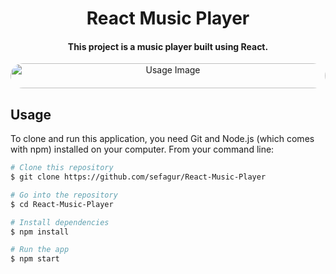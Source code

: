 <h1 align="center">
  React Music Player
</h1>

<h4 align="center">This project is a music player built using React.</h4>

<div style="text-align: center; margin-bottom: 20px;">
  <img src="https://github.com/sefagur/React-Music-Player/assets/55931195/4c9320da-fa1f-4ca6-b0b2-c757faef063c" style="border-radius: 20px; width: 100%; max-width: 600px; height: 40px;" alt="Usage Image">
</div>

## Usage

To clone and run this application, you need Git and Node.js (which comes with npm) installed on your computer. From your command line:

```bash
# Clone this repository
$ git clone https://github.com/sefagur/React-Music-Player

# Go into the repository
$ cd React-Music-Player

# Install dependencies
$ npm install

# Run the app
$ npm start
